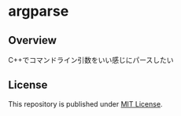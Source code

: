 # argparse

## Overview

C++でコマンドライン引数をいい感じにパースしたい

## License

This repository is published under [MIT License](LICENSE).
